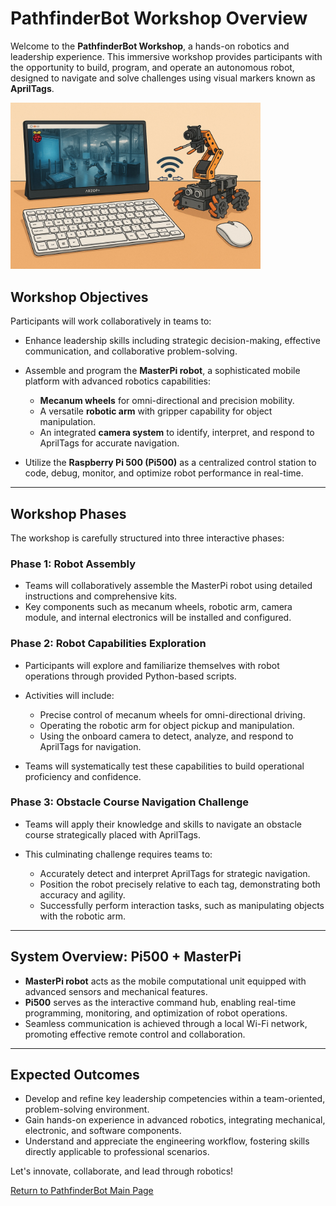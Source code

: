 # PathfinderBot Workshop Overview

Welcome to the **PathfinderBot Workshop**, a hands-on robotics and leadership experience. This immersive workshop provides participants with the opportunity to build, program, and operate an autonomous robot, designed to navigate and solve challenges using visual markers known as **AprilTags**.

<img src="/zzimages/PathfinerBotWorkshop.jpg" width="400" > 

## Workshop Objectives

Participants will work collaboratively in teams to:

* Enhance leadership skills including strategic decision-making, effective communication, and collaborative problem-solving.
* Assemble and program the **MasterPi robot**, a sophisticated mobile platform with advanced robotics capabilities:

  * **Mecanum wheels** for omni-directional and precision mobility.
  * A versatile **robotic arm** with gripper capability for object manipulation.
  * An integrated **camera system** to identify, interpret, and respond to AprilTags for accurate navigation.
* Utilize the **Raspberry Pi 500 (Pi500)** as a centralized control station to code, debug, monitor, and optimize robot performance in real-time.

---

## Workshop Phases

The workshop is carefully structured into three interactive phases:

### Phase 1: Robot Assembly

* Teams will collaboratively assemble the MasterPi robot using detailed instructions and comprehensive kits.
* Key components such as mecanum wheels, robotic arm, camera module, and internal electronics will be installed and configured.

### Phase 2: Robot Capabilities Exploration

* Participants will explore and familiarize themselves with robot operations through provided Python-based scripts.
* Activities will include:

  * Precise control of mecanum wheels for omni-directional driving.
  * Operating the robotic arm for object pickup and manipulation.
  * Using the onboard camera to detect, analyze, and respond to AprilTags for navigation.
* Teams will systematically test these capabilities to build operational proficiency and confidence.

### Phase 3: Obstacle Course Navigation Challenge

* Teams will apply their knowledge and skills to navigate an obstacle course strategically placed with AprilTags.
* This culminating challenge requires teams to:

  * Accurately detect and interpret AprilTags for strategic navigation.
  * Position the robot precisely relative to each tag, demonstrating both accuracy and agility.
  * Successfully perform interaction tasks, such as manipulating objects with the robotic arm.

---

## System Overview: Pi500 + MasterPi

* **MasterPi robot** acts as the mobile computational unit equipped with advanced sensors and mechanical features.
* **Pi500** serves as the interactive command hub, enabling real-time programming, monitoring, and optimization of robot operations.
* Seamless communication is achieved through a local Wi-Fi network, promoting effective remote control and collaboration.

---

## Expected Outcomes

* Develop and refine key leadership competencies within a team-oriented, problem-solving environment.
* Gain hands-on experience in advanced robotics, integrating mechanical, electronic, and software components.
* Understand and appreciate the engineering workflow, fostering skills directly applicable to professional scenarios.

Let's innovate, collaborate, and lead through robotics!

[Return to PathfinderBot Main Page](README.md)

